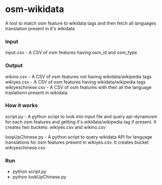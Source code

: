 # osm-wikidata
A tool to match osm feature to wikidata tags and then fetch all languages translation present in it's wikidata

### Input 
input.csv - A CSV of osm features having osm_id and osm_type

### Output
wikino.csv - A CSV of osm features not having wikidata/wikipedia tags 
wikiyes.csv - A CSV of osm features having wikidata/wikipedia tags
wikiyeschinese.csv - A CSV of osm features with their all the language traslationn present in wikidata

### How it works

script.py - A python script to look into input file and query api-dynamosm for each osm features and getting it's wikidata/wikipedia tag if present. It creates two buckets: wikiyes.csv and wikino.csv

loopUpChinese.py - A python script to query wikidata API for language translations for osm features present in wikiyes.csv. It creates bucket wikiyeschinese.csv

### Run
- python script.py
- python lookUpChinese.py
